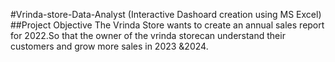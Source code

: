 #Vrinda-store-Data-Analyst (Interactive Dashoard creation using MS Excel)
##Project Objective
The Vrinda Store wants to create an annual sales report for 2022.So that the owner of the vrinda storecan understand their customers and grow more sales in 2023 &2024.
